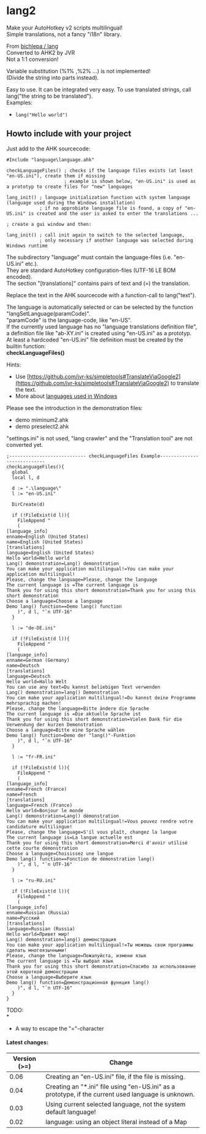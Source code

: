# lang2  
Make your AutoHotkey v2 scripts multilingual!  
Simple translations, not a fancy "i18n" library.  
  
From [bichlepa / lang](https://github.com/bichlepa/lang)  
Converted to AHK2 by JVR  
Not a 1:1 conversion!  

Variable substitution (%1% ,%2% ...) is not implemented!  
(Divide the string into parts instead).  

Easy to use. It can be integrated very easy. To use translated strings, call lang("the string to be translated").  
Examples:  
* `lang("Hello world")`  
  
## Howto include with your project  
Just add to the AHK sourcecode:  
```  
#Include "language\language.ahk"

checkLanguageFiles() ; checks if the language files exists (at least "en-US.ini"), create them if missing
                     ; example is shown below, "en-US.ini" is used as a prototyp to create files for "new" languages
                     
lang_init() ; language initialization function with system language (language used during the Windows installation)
            ; if no approbiate language file is found, a copy of "en-US.ini" is created and the user is asked to enter the translations ...

; create a gui window and then:

lang_init() ; call init again to switch to the selected language, 
            ; only necessary if another language was selected during Windows runtime 

``` 
  
The subdirectory "language" must contain the language-files (i.e. "en-US.ini" etc.).  
They are standard AutoHotkey configuration-files (UTF-16 LE BOM encoded).  
The section "[translations]" contains pairs of text and (=) the translation.  
  
Replace the text in the AHK sourcecode with a function-call to lang("text"). 
   
The language is automatically selected or can be selected by the function "langSetLanguage(paramCode)".  
"paramCode" is the language-code, like "en-US".  
If the currently used language has no "language translations definition file",  
a definition file like "ab-XY.ini" is created using "en-US.ini" as a prototyp.  
At least a hardcoded "en-US.ini" file definition must be created by the builtin function:   
**checkLanguageFiles()**  
  
Hints:  
* Use [https://github.com/jvr-ks/simpletools#TranslateViaGoogle2](https://github.com/jvr-ks/simpletools#TranslateViaGoogle2) to translate the text.  
* More about [languages used in Windows](https://learn.microsoft.com/en-us/windows-hardware/manufacture/desktop/default-input-locales-for-windows-language-packs?view=windows-11)  
  
Please see the introduction in the demonstration files:  
* demo miminum2.ahk  
* demo preselect2.ahk  
    
  
"settings.ini" is not used, "lang crawler" and the "Translation tool" are not converted yet.  
  
```
;---------------------------- checkLanguageFiles Example----------------------------
checkLanguageFiles(){
  global
  local l, d
  
  d := ".\language\"
  l := "en-US.ini"
  
  DirCreate(d)

  if (!FileExist(d l)){
    FileAppend "
    (
[language_info]
enname=English (United States)
name=English (United States)
[translations]
language=English (United States)
Hello world=Hello world
Lang() demonstration=Lang() demonstration
You can make your application multilingual!=You can make your application multilingual!
Please, change the language=Please, change the language
The current language is =The current language is 
Thank you for using this short demonstration=Thank you for using this short demonstration
Choose a language=Choose a language
Demo lang() function==Demo lang() function
    )", d l, "`n UTF-16"
  }

  l := "de-DE.ini"
  
  if (!FileExist(d l)){
    FileAppend "
    (
[language_info]
enname=German (Germany)
name=Deutsch
[translations]
language=Deutsch
Hello world=Hallo Welt
You can use any text=Du kannst beliebigen Text verwenden
Lang() demonstration=lang() Demonstration
You can make your application multilingual!=Du kannst deine Programme mehrsprachig machen!
Please, change the language=Bitte ändere die Sprache
The current language is =Die aktuelle Sprache ist 
Thank you for using this short demonstration=Vielen Dank für die Verwendung der kurzen Demonstration
Choose a language=Bitte eine Sprache wählen
Demo lang() function=Demo der "lang()"-Funktion
    )", d l, "`n UTF-16"
  }
  
  l := "fr-FR.ini"
  
  if (!FileExist(d l)){
    FileAppend "
    (
[language_info]
enname=French (France)
name=French
[translations]
language=French (France)
Hello world=Bonjour le monde
Lang() demonstration=Lang() démonstration
You can make your application multilingual!=Vous pouvez rendre votre candidature multilingue!
Please, change the language=S'il vous plaît, changez la langue
The current language is=La langue actuelle est
Thank you for using this short demonstration=Merci d'avoir utilisé cette courte démonstration
Choose a language=Choisissez une langue
Demo lang() function==Fonction de démonstration lang()
    )", d l, "`n UTF-16"
  }
  
  l := "ru-RU.ini"
  
  if (!FileExist(d l)){
    FileAppend "
    (
[language_info]
enname=Russian (Russia)
name=Русский
[translations]
language=Russian (Russia)
Hello world=Привет мир!
Lang() demonstration=lang() демонстрация
You can make your application multilingual!=Ты можешь свои программы сделать многоязычными! 
Please, change the language=Пожалуйста, измени язык
The current language is =Ты выбрал язык 
Thank you for using this short demonstration=Спасибо за использование этой короткой демонстрации
Choose a language=Выберите язык
Demo lang() function=Демонстрационная функция lang()
    )", d l, "`n UTF-16"
  }
}
```
  
TODO:  
* 
* A way to escape the "="-character  
  
#### Latest changes:  
Version (&gt;=)| Change  
------------ | -------------  
0.06 | Creating an "en-US.ini" file, if the file is missing.  
0.04 | Creating an "\*.ini" file using "en-US.ini" as a prototype, if the current used language is unknown.  
0.03 | Using current selected language, not the system default language!  
0.02 | language: using an object literal instead of a Map  
  







